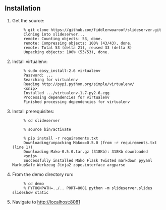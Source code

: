 ## Installation


1. Get the source:

            % git clone https://github.com/fiddlerwoaroof/slideserver.git
            Cloning into slideserver...
            remote: Counting objects: 53, done.
            remote: Compressing objects: 100% (43/43), done.
            remote: Total 53 (delta 21), reused 33 (delta 8)
            Unpacking objects: 100% (53/53), done.

2. Install virtualenv:

            % sudo easy_install-2.6 virtualenv
            Password: ...
            Searching for virtualenv
            Reading http://pypi.python.org/simple/virtualenv/
            <snip>
            Installed .../virtualenv-1.7-py2.6.egg
            Processing dependencies for virtualenv
            Finished processing dependencies for virtualenv


3. Install prerequisites:

            % cd slideserver

            % source bin/activate

            % pip install -r requirements.txt
            Downloading/unpacking Mako==0.5.0 (from -r requirements.txt (line 1))
            Downloading Mako-0.5.0.tar.gz (318Kb): 318Kb downloaded
            <snip>
            Successfully installed Mako Flask Twisted markdown pyyaml MarkupSafe Werkzeug Jinja2 zope.interface argparse


4. From the demo directory run:

            % cd demo
            % PYTHONPATH=../.. PORT=8081 python -m slideserver.slides slideshow static

5. Navigate to <http://localhost:8081>

